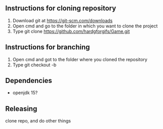## Instructions for cloning repository
1. Download git at https://git-scm.com/downloads
2. Open cmd and go to the folder in which you want to clone the project
3. Type git clone https://github.com/hardgforgifs/Game.git


## Instructions for branching
1. Open cmd and got to the folder where you cloned the repository
2. Type git checkout -b <BranchName>
  

## Dependencies

* openjdk 15?

## Releasing

clone repo, and do other things
